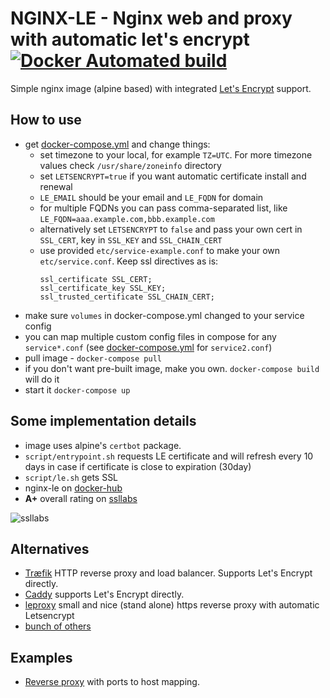 # NGINX-LE - Nginx web and proxy with automatic let's encrypt [![Docker Automated build](https://img.shields.io/docker/automated/jrottenberg/ffmpeg.svg)](https://hub.docker.com/r/umputun/nginx-le/) 

Simple nginx image (alpine based) with integrated [Let's Encrypt](https://letsencrypt.org) support.

## How to use

- get [docker-compose.yml](https://github.com/umputun/nginx-le/blob/master/docker-compose.yml) and change things:
  - set timezone to your local, for example `TZ=UTC`. For more timezone values check `/usr/share/zoneinfo` directory
  - set `LETSENCRYPT=true` if you want automatic certificate install and renewal
  - `LE_EMAIL` should be your email and `LE_FQDN` for domain
  - for multiple FQDNs you can pass comma-separated list, like `LE_FQDN=aaa.example.com,bbb.example.com`
  - alternatively set `LETSENCRYPT` to `false` and pass your own cert in `SSL_CERT`, key in `SSL_KEY` and `SSL_CHAIN_CERT`
  - use provided `etc/service-example.conf` to make your own `etc/service.conf`. Keep ssl directives as is:
    ```nginx
    ssl_certificate SSL_CERT;
    ssl_certificate_key SSL_KEY;
    ssl_trusted_certificate SSL_CHAIN_CERT;
    ```
- make sure `volumes` in docker-compose.yml changed to your service config
- you can map multiple custom config files in compose for any `service*.conf` (see [docker-compose.yml](https://github.com/umputun/nginx-le/blob/master/docker-compose.yml) for `service2.conf`)
- pull image - `docker-compose pull`
- if you don't want pre-built image, make you own. `docker-compose build` will do it
- start it `docker-compose up`

## Some implementation details

- image uses alpine's `certbot` package.
- `script/entrypoint.sh` requests LE certificate and will refresh every 10 days in case if certificate is close to expiration (30day)
- `script/le.sh` gets SSL
- nginx-le on [docker-hub](https://hub.docker.com/r/umputun/nginx-le/)
- **A+** overall rating on [ssllabs](https://www.ssllabs.com/ssltest/index.html)

![ssllabs](https://github.com/umputun/nginx-le/blob/master/rating.png)

## Alternatives

- [Træfik](https://traefik.io) HTTP reverse proxy and load balancer. Supports Let's Encrypt directly.
- [Caddy](https://caddyserver.com) supports Let's Encrypt directly.
- [leproxy](https://github.com/artyom/leproxy) small and nice (stand alone) https reverse proxy with automatic Letsencrypt
- [bunch of others](https://github.com/search?utf8=✓&q=nginx+lets+encrypt)

## Examples

- [Reverse proxy](https://github.com/umputun/nginx-le/tree/master/example/reverse-proxy) with ports to host mapping.